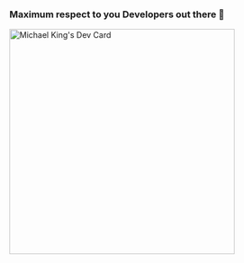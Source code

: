 ### Maximum respect to you Developers out there 👋

<!--
**Michael-King9812/Michael-King9812** is a ✨ _special_ ✨ repository because its `README.md` (this file) appears on your GitHub profile.

Here are some ideas to get you started:

- 🔭 I’m currently working on ...
- 🌱 I’m currently learning ...
- 👯 I’m looking to collaborate on ...
- 🤔 I’m looking for help with ...
- 💬 Ask me about ...
- 📫 How to reach me: ...
- 😄 Pronouns: ...
- ⚡ Fun fact: ...
-->

<a href="https://app.daily.dev/Michaelking"><img src="https://api.daily.dev/devcards/35df13bcb96a4bc792f5d4a92cd8b99c.png?r=7my" width="400" alt="Michael King's Dev Card"/></a>
